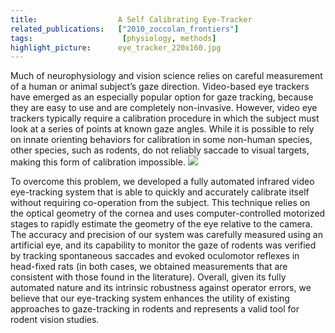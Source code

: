```yaml
---
title:                  A Self Calibrating Eye-Tracker
related_publications:   ["2010_zoccolan_frontiers"]
tags:                    [physiology, methods]
highlight_picture:      eye_tracker_220x160.jpg
---
```


Much of neurophysiology and vision science relies on careful measurement of a human or animal subject’s gaze direction. Video-based eye trackers have emerged as an especially popular option for gaze tracking, because they are easy to use and are completely non-invasive. However, video eye trackers typically require a calibration procedure in which the subject must look at a series of points at known gaze angles. While it is possible to rely on innate orienting behaviors for calibration in some non-human species, other species, such as rodents, do not reliably saccade to visual targets, making this form of calibration impossible. ![](/galleries/eye_tracker_220x160.jpg)

To overcome this problem, we developed a fully automated infrared video eye-tracking system that is able to quickly and accurately calibrate itself without requiring co-operation from the subject. This technique relies on the optical geometry of the cornea and uses computer-controlled motorized stages to rapidly estimate the geometry of the eye relative to the camera. The accuracy and precision of our system was carefully measured using an artificial eye, and its capability to monitor the gaze of rodents was verified by tracking spontaneous saccades and evoked oculomotor reflexes in head-fixed rats (in both cases, we obtained measurements that are consistent with those found in the literature). Overall, given its fully automated nature and its intrinsic robustness against operator errors, we believe that our eye-tracking system enhances the utility of existing approaches to gaze-tracking in rodents and represents a valid tool for rodent vision studies.